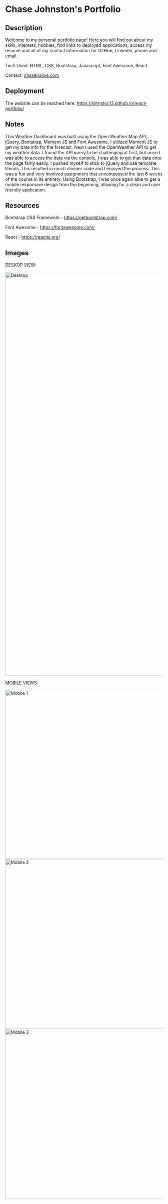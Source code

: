 # Chase Johnston's Portfolio

## Description

Welcome to my personal portfolio page! Here you will find out about my skills, interests, hobbies, find links to deployed applications, access my resume and all of my contact information for GitHub, LinkedIn, phone and email.

Tech Used: HTML, CSS, Bootstrap, Javascript, Font Awesome, React.

Contact: chasej@live.com

## Deployment

The website can be reached here:  https://johnstoc13.github.io/react-portfolio/

## Notes

This Weather Dashboard was built using the Open Weather Map API, jQuery, Bootstrap, Moment JS and Font Awesome. I utilized Moment JS to get my date info for the forecast. Next I used the OpenWeather API to get my weather data. I found the API query to be challenging at first, but once I was able to access the data via the console, I was able to get that data onto the page fairly easily. I pushed myself to stick to jQuery and use template literals. This resulted in much cleaner code and I enjoyed the process. This was a fun and very involved assignment that encompassed the last 6 weeks of the course in its entirety. Using Bootstrap, I was once again able to get a mobile responsive design from the beginning, allowing for a clean and user friendly application.

## Resources

Bootstrap CSS Framework - https://getbootstrap.com/

Font Awesome - https://fontawesome.com/

React - https://reactjs.org/

## Images

DESKOP VIEW:

<img width="1286" alt="Desktop" src="https://user-images.githubusercontent.com/66090689/90320337-6aa5ac00-df0e-11ea-9f90-a6722602a07f.png">

MOBILE VIEWS:

<img width="539" alt="Mobile 1" src="https://user-images.githubusercontent.com/66090689/90320338-6c6f6f80-df0e-11ea-8b60-27788e00ad48.png">
<img width="541" alt="Mobile 2" src="https://user-images.githubusercontent.com/66090689/90320339-6da09c80-df0e-11ea-9c3c-fe432c40f98d.png">
<img width="542" alt="Mobile 3" src="https://user-images.githubusercontent.com/66090689/90320341-6ed1c980-df0e-11ea-8d79-78346a22d1c8.png">
